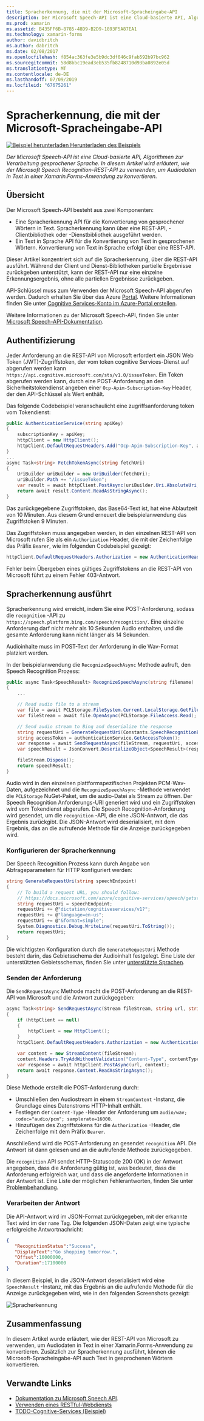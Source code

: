 ```yaml
---
title: Spracherkennung, die mit der Microsoft-Spracheingabe-API
description: Der Microsoft Speech-API ist eine Cloud-basierte API, Algorithmen zur Verarbeitung gesprochener Sprache. In diesem Artikel wird erläutert, wie der Microsoft Speech Recognition-REST-API zu verwenden, um Audiodaten in Text in einer Xamarin.Forms-Anwendung zu konvertieren.
ms.prod: xamarin
ms.assetid: B435FF6B-8785-48D9-B2D9-1893F5A87EA1
ms.technology: xamarin-forms
author: davidbritch
ms.author: dabritch
ms.date: 02/08/2017
ms.openlocfilehash: f854ac363fe3e5b9dc3df046c9fab592b97bc962
ms.sourcegitcommit: 58d8bbc19ead3eb535fb8248710d93ba0892e05d
ms.translationtype: MT
ms.contentlocale: de-DE
ms.lasthandoff: 07/09/2019
ms.locfileid: "67675261"
---
```

# <a name="speech-recognition-using-the-microsoft-speech-api"></a>Spracherkennung, die mit der Microsoft-Spracheingabe-API

[![Beispiel herunterladen](~/media/shared/download.png) Herunterladen des Beispiels](https://developer.xamarin.com/samples/xamarin-forms/WebServices/TodoCognitiveServices/)

_Der Microsoft Speech-API ist eine Cloud-basierte API, Algorithmen zur Verarbeitung gesprochener Sprache. In diesem Artikel wird erläutert, wie der Microsoft Speech Recognition-REST-API zu verwenden, um Audiodaten in Text in einer Xamarin.Forms-Anwendung zu konvertieren._

## <a name="overview"></a>Übersicht

Der Microsoft Speech-API besteht aus zwei Komponenten:

- Eine Spracherkennung API für die Konvertierung von gesprochener Wörtern in Text. Spracherkennung kann über eine REST-API, -Clientbibliothek oder -Dienstbibliothek ausgeführt werden.
- Ein Text in Sprache API für die Konvertierung von Text in gesprochenen Wörtern. Konvertierung von Text in Sprache erfolgt über eine REST-API.

Dieser Artikel konzentriert sich auf die Spracherkennung, über die REST-API ausführt. Während der Client und Dienst-Bibliotheken partielle Ergebnisse zurückgeben unterstützt, kann der REST-API nur eine einzelne Erkennungsergebnis, ohne alle partiellen Ergebnisse zurückgeben.

API-Schlüssel muss zum Verwenden der Microsoft Speech-API abgerufen werden. Dadurch erhalten Sie über das Azure [Portal](https://portal.azure.com/). Weitere Informationen finden Sie unter [Cognitive Services-Konto im Azure-Portal erstellen](/azure/cognitive-services/cognitive-services-apis-create-account).

Weitere Informationen zu der Microsoft Speech-API, finden Sie unter [Microsoft Speech-API-Dokumentation](/azure/cognitive-services/speech/home/).

## <a name="authentication"></a>Authentifizierung

Jeder Anforderung an die REST-API von Microsoft erfordert ein JSON Web Token (JWT)-Zugriffstoken, der vom token cognitive Services-Dienst auf abgerufen werden kann `https://api.cognitive.microsoft.com/sts/v1.0/issueToken`. Ein Token abgerufen werden kann, durch eine POST-Anforderung an den Sicherheitstokendienst angeben einer `Ocp-Apim-Subscription-Key` Header, der den API-Schlüssel als Wert enthält.

Das folgende Codebeispiel veranschaulicht eine zugriffsanforderung token vom Tokendienst:

```csharp
public AuthenticationService(string apiKey)
{
    subscriptionKey = apiKey;
    httpClient = new HttpClient();
    httpClient.DefaultRequestHeaders.Add("Ocp-Apim-Subscription-Key", apiKey);
}
...
async Task<string> FetchTokenAsync(string fetchUri)
{
    UriBuilder uriBuilder = new UriBuilder(fetchUri);
    uriBuilder.Path += "/issueToken";
    var result = await httpClient.PostAsync(uriBuilder.Uri.AbsoluteUri, null);
    return await result.Content.ReadAsStringAsync();
}
```

Das zurückgegebene Zugriffstoken, das Base64-Text ist, hat eine Ablaufzeit von 10 Minuten. Aus diesem Grund erneuert die beispielanwendung das Zugriffstoken 9 Minuten.

Das Zugriffstoken muss angegeben werden, in den einzelnen REST-API von Microsoft rufen Sie als ein `Authorization` Header, die mit der Zeichenfolge das Präfix `Bearer`, wie im folgenden Codebeispiel gezeigt:

```csharp
httpClient.DefaultRequestHeaders.Authorization = new AuthenticationHeaderValue("Bearer", bearerToken);
```

Fehler beim Übergeben eines gültiges Zugriffstokens an die REST-API von Microsoft führt zu einem Fehler 403-Antwort.

## <a name="performing-speech-recognition"></a>Spracherkennung ausführt

Spracherkennung wird erreicht, indem Sie eine POST-Anforderung, sodass die `recognition` -API zu `https://speech.platform.bing.com/speech/recognition/`. Eine einzelne Anforderung darf nicht mehr als 10 Sekunden Audio enthalten, und die gesamte Anforderung kann nicht länger als 14 Sekunden.

Audioinhalte muss im POST-Text der Anforderung in die Wav-Format platziert werden.

In der beispielanwendung die `RecognizeSpeechAsync` Methode aufruft, den Speech Recognition Prozess:

```csharp
public async Task<SpeechResult> RecognizeSpeechAsync(string filename)
{
    ...

    // Read audio file to a stream
    var file = await PCLStorage.FileSystem.Current.LocalStorage.GetFileAsync(filename);
    var fileStream = await file.OpenAsync(PCLStorage.FileAccess.Read);

    // Send audio stream to Bing and deserialize the response
    string requestUri = GenerateRequestUri(Constants.SpeechRecognitionEndpoint);
    string accessToken = authenticationService.GetAccessToken();
    var response = await SendRequestAsync(fileStream, requestUri, accessToken, Constants.AudioContentType);
    var speechResult = JsonConvert.DeserializeObject<SpeechResult>(response);

    fileStream.Dispose();
    return speechResult;
}
```

Audio wird in den einzelnen plattformspezifischen Projekten PCM-Wav-Daten, aufgezeichnet und die `RecognizeSpeechAsync` -Methode verwendet die `PCLStorage` NuGet-Paket, um die audio-Datei als Stream zu öffnen. Der Speech Recognition Anforderungs-URI generiert wird und ein Zugriffstoken wird vom Tokendienst abgerufen. Die Speech Recognition-Anforderung wird gesendet, um die `recognition` -API, die eine JSON-Antwort, die das Ergebnis zurückgibt. Die JSON-Antwort wird deserialisiert, mit dem Ergebnis, das an die aufrufende Methode für die Anzeige zurückgegeben wird.

### <a name="configuring-speech-recognition"></a>Konfigurieren der Spracherkennung

Der Speech Recognition Prozess kann durch Angabe von Abfrageparametern für HTTP konfiguriert werden:

```csharp
string GenerateRequestUri(string speechEndpoint)
{
    // To build a request URL, you should follow:
    // https://docs.microsoft.com/azure/cognitive-services/speech/getstarted/getstartedrest
    string requestUri = speechEndpoint;
    requestUri += @"dictation/cognitiveservices/v1?";
    requestUri += @"language=en-us";
    requestUri += @"&format=simple";
    System.Diagnostics.Debug.WriteLine(requestUri.ToString());
    return requestUri;
}
```

Die wichtigsten Konfiguration durch die `GenerateRequestUri` Methode besteht darin, das Gebietsschema der Audioinhalt festgelegt. Eine Liste der unterstützten Gebietsschemas, finden Sie unter [unterstützte Sprachen](/azure/cognitive-services/speech/api-reference-rest/supportedlanguages/).

### <a name="sending-the-request"></a>Senden der Anforderung

Die `SendRequestAsync` Methode macht die POST-Anforderung an die REST-API von Microsoft und die Antwort zurückgegeben:

```csharp
async Task<string> SendRequestAsync(Stream fileStream, string url, string bearerToken, string contentType)
{
    if (httpClient == null)
    {
        httpClient = new HttpClient();
    }
    httpClient.DefaultRequestHeaders.Authorization = new AuthenticationHeaderValue("Bearer", bearerToken);

    var content = new StreamContent(fileStream);
    content.Headers.TryAddWithoutValidation("Content-Type", contentType);
    var response = await httpClient.PostAsync(url, content);
    return await response.Content.ReadAsStringAsync();
}
```

Diese Methode erstellt die POST-Anforderung durch:

- Umschließen den Audiostream in einem `StreamContent` -Instanz, die Grundlage eines Datenstroms HTTP-Inhalt enthält.
- Festlegen der `Content-Type` -Header der Anforderung um `audio/wav; codec="audio/pcm"; samplerate=16000`.
- Hinzufügen des Zugriffstokens für die `Authorization` -Header, die Zeichenfolge mit dem Präfix `Bearer`.

Anschließend wird die POST-Anforderung an gesendet `recognition` API. Die Antwort ist dann gelesen und an die aufrufende Methode zurückgegeben.

Die `recognition` API sendet HTTP-Statuscode 200 (OK) in der Antwort angegeben, dass die Anforderung gültig ist, was bedeutet, dass die Anforderung erfolgreich war, und dass die angeforderte Informationen in der Antwort ist. Eine Liste der möglichen Fehlerantworten, finden Sie unter [Problembehandlung](/azure/cognitive-services/speech/troubleshooting).

### <a name="processing-the-response"></a>Verarbeiten der Antwort

Die API-Antwort wird im JSON-Format zurückgegeben, mit der erkannte Text wird im der `name` Tag. Die folgenden JSON-Daten zeigt eine typische erfolgreiche Antwortnachricht:

```json
{  
   "RecognitionStatus":"Success",
   "DisplayText":"Go shopping tomorrow.",
   "Offset":16000000,
   "Duration":17100000
}
```

In diesem Beispiel, in die JSON-Antwort deserialisiert wird eine `SpeechResult` -Instanz, mit das Ergebnis an die aufrufende Methode für die Anzeige zurückgegeben wird, wie in den folgenden Screenshots gezeigt:

![](speech-recognition-images/speech-recognition.png "Spracherkennung")

## <a name="summary"></a>Zusammenfassung

In diesem Artikel wurde erläutert, wie der REST-API von Microsoft zu verwenden, um Audiodaten in Text in einer Xamarin.Forms-Anwendung zu konvertieren. Zusätzlich zur Spracherkennung ausführt, können die Microsoft-Spracheingabe-API auch Text in gesprochenen Wörtern konvertieren.

## <a name="related-links"></a>Verwandte Links

- [Dokumentation zu Microsoft Speech API](/azure/cognitive-services/speech/home/).
- [Verwenden eines RESTful-Webdiensts](~/xamarin-forms/data-cloud/web-services/rest.md)
- [TODO-Cognitive-Services (Beispiel)](https://developer.xamarin.com/samples/xamarin-forms/WebServices/TodoCognitiveServices/)
